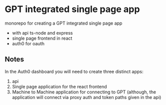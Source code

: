 # GPT integrated single page app

monorepo for creating a GPT integrated single page app 
- with api ts-node and express
- single page frontend in react
- auth0 for oauth

## Notes

In the Auth0 dashboard you will need to create three distinct apps:

1. api
2. Single page application for the react frontend
3. Machine to Machine application for connecting to GPT (although, the application will connect via proxy auth and token paths given in the api)



